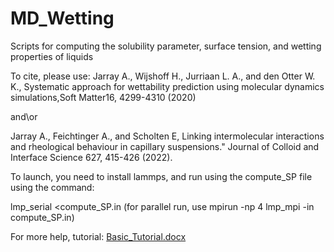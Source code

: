 # MD_Wetting
Scripts for computing the solubility parameter, surface tension, and wetting properties of liquids

To cite, please use: Jarray A.,  Wijshoff  H.,  Jurriaan  L.  A.,  and  den  Otter  W.  K.,  Systematic  approach  for wettability prediction using molecular dynamics simulations,Soft Matter16, 4299-4310 (2020)

and\or

Jarray A., Feichtinger A., and Scholten E,  Linking intermolecular interactions and rheological behaviour in capillary suspensions." Journal of Colloid and Interface Science 627, 415-426 (2022).

 
 
 To launch, you need to install lammps, and run using the compute_SP file using the command: 
 
 lmp_serial <compute_SP.in  (for parallel run, use mpirun -np 4 lmp_mpi -in compute_SP.in)

For more help,  tutorial: [Basic_Tutorial.docx](https://github.com/user-attachments/files/17265651/Basic_Tutorial.docx)
